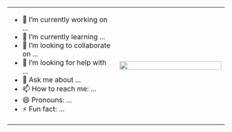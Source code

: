 <div>
  <table width="100%" border-radius="8px">
  <tr>
    <td align="left" style="width: 50%;">
      <!-- Seu texto aqui -->
      <ul>
        <li>🔭 I’m currently working on ...</li>
        <li>🌱 I’m currently learning ...</li>
        <li>👯 I’m looking to collaborate on ...</li>
        <li>🤔 I’m looking for help with ...</li>
        <li>💬 Ask me about ...</li>
        <li>📫 How to reach me: ...</li>
        <li>😄 Pronouns: ...</li>
        <li>⚡ Fun fact: ...</li>
      </ul>
    </td>
    <td align="right" style="width: 100%;">
      <div style="display: flex; justify-content: center; align-items: center; width: 100%;">
        <img src="https://user-images.githubusercontent.com/74038190/225813708-98b745f2-7d22-48cf-9150-083f1b00d6c9.gif" style="width: 100%; height: 100%; object-fit: cover;" />
      </div>
    </td>
  </tr>
</table>
</div>
